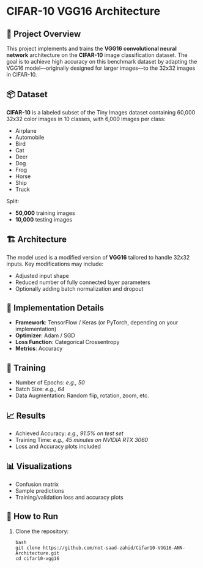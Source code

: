 # CIFAR-10 VGG16 Architecture

## 🧠 Project Overview

This project implements and trains the **VGG16 convolutional neural network** architecture on the **CIFAR-10** image classification dataset. The goal is to achieve high accuracy on this benchmark dataset by adapting the VGG16 model—originally designed for larger images—to the 32x32 images in CIFAR-10.

## 📦 Dataset

**CIFAR-10** is a labeled subset of the Tiny Images dataset containing 60,000 32x32 color images in 10 classes, with 6,000 images per class:
- Airplane
- Automobile
- Bird
- Cat
- Deer
- Dog
- Frog
- Horse
- Ship
- Truck

Split:
- **50,000** training images
- **10,000** testing images

## 🏗️ Architecture

The model used is a modified version of **VGG16** tailored to handle 32x32 inputs. Key modifications may include:
- Adjusted input shape
- Reduced number of fully connected layer parameters
- Optionally adding batch normalization and dropout

## 🔧 Implementation Details

- **Framework**: TensorFlow / Keras (or PyTorch, depending on your implementation)
- **Optimizer**: Adam / SGD
- **Loss Function**: Categorical Crossentropy
- **Metrics**: Accuracy

## 🚀 Training

- Number of Epochs: _e.g., 50_
- Batch Size: _e.g., 64_
- Data Augmentation: Random flip, rotation, zoom, etc.

## 📈 Results

- Achieved Accuracy: _e.g., 91.5% on test set_
- Training Time: _e.g., 45 minutes on NVIDIA RTX 3060_
- Loss and Accuracy plots included

## 📊 Visualizations

- Confusion matrix
- Sample predictions
- Training/validation loss and accuracy plots


## 📌 How to Run

1. Clone the repository:
   ```
   bash
   git clone https://github.com/not-saad-zahid/Cifar10-VGG16-ANN-Architecture.git
   cd cifar10-vgg16
   ```
